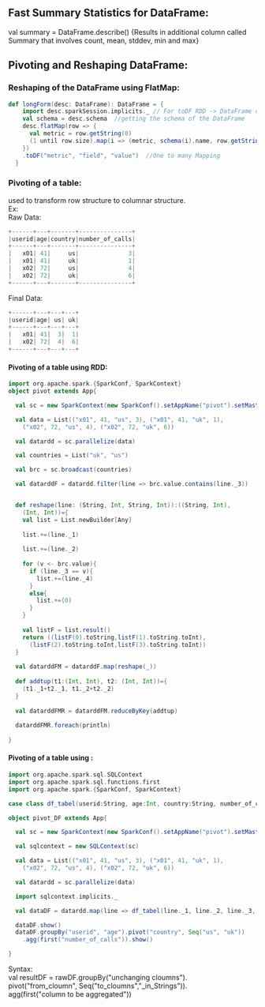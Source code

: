 ## Fast Summary Statistics for DataFrame:  
val summary = DataFrame.describe()  {Results in additional column called Summary that involves count, mean, stddev, min and max}  
  
## Pivoting and Reshaping DataFrame:  
### Reshaping of the DataFrame using FlatMap:  
``` scala
def longForm(desc: DataFrame): DataFrame = {  
    import desc.sparkSession.implicits._ // For toDF RDD -> DataFrame conversion  
    val schema = desc.schema  //getting the schema of the DataFrame  
    desc.flatMap(row => {  
      val metric = row.getString(0)  
      (1 until row.size).map(i => (metric, schema(i).name, row.getString(i).toDouble))  
    })  
    .toDF("metric", "field", "value")  //One to many Mapping  
  }  
```
### Pivoting of a table:  
used to transform row structure to columnar structure.  
Ex:  
Raw Data:  
```Scala
+------+---+-------+---------------+  
|userid|age|country|number_of_calls|  
+------+---+-------+---------------+  
|   x01| 41|     us|              3|  
|   x01| 41|     uk|              1|  
|   x02| 72|     us|              4|  
|   x02| 72|     uk|              6|  
+------+---+-------+---------------+  
```
Final Data:  
```Scala
+------+---+---+---+  
|userid|age| us| uk|  
+------+---+---+---+  
|   x01| 41|  3|  1|  
|   x02| 72|  4|  6|  
+------+---+---+---+  
```
#### Pivoting of a table using RDD:  
``` scala
import org.apache.spark.{SparkConf, SparkContext}  
object pivot extends App{

  val sc = new SparkContext(new SparkConf().setAppName("pivot").setMaster("local[*]"))

  val data = List(("x01", 41, "us", 3), ("x01", 41, "uk", 1),
    ("x02", 72, "us", 4), ("x02", 72, "uk", 6))

  val datardd = sc.parallelize(data)

  val countries = List("uk", "us")

  val brc = sc.broadcast(countries)

  val datarddF = datardd.filter(line => brc.value.contains(line._3))


  def reshape(line: (String, Int, String, Int)):((String, Int),
    (Int, Int))={
    val list = List.newBuilder[Any]  
  
    list.+=(line._1)  
  
    list.+=(line._2)  
  
    for (v <- brc.value){  
      if (line._3 == v){  
        list.+=(line._4)  
      }  
      else{  
        list.+=(0)  
      }  
    }  
  
    val listF = list.result()  
    return ((listF(0).toString,listF(1).toString.toInt),  
      (listF(2).toString.toInt,listF(3).toString.toInt))  
  }  
  
  val datarddFM = datarddF.map(reshape(_))  
  
  def addtup(t1:(Int, Int), t2: (Int, Int))={  
    (t1._1+t2._1, t1._2+t2._2)  
  }  
  
  val datarddFMR = datarddFM.reduceByKey(addtup)  
  
  datarddFMR.foreach(println)  
  
}  
```
#### Pivoting of a table using :  
```Scala
import org.apache.spark.sql.SQLContext
import org.apache.spark.sql.functions.first
import org.apache.spark.{SparkConf, SparkContext}

case class df_tabel(userid:String, age:Int, country:String, number_of_calls:Int)

object pivot_DF extends App{

  val sc = new SparkContext(new SparkConf().setAppName("pivot").setMaster("local[*]"))

  val sqlcontext = new SQLContext(sc)

  val data = List(("x01", 41, "us", 3), ("x01", 41, "uk", 1),
    ("x02", 72, "us", 4), ("x02", 72, "uk", 6))

  val datardd = sc.parallelize(data)

  import sqlcontext.implicits._

  val dataDF = datardd.map(line => df_tabel(line._1, line._2, line._3, line._4)).toDF()

  dataDF.show()
  dataDF.groupBy("userid", "age").pivot("country", Seq("us", "uk"))
    .agg(first("number_of_calls")).show()

}
```
Syntax:  
val resultDF = rawDF.groupBy("unchanging cloumns").  
               pivot("from_cloumn", Seq("to_cloumns","_in_Strings")).  
               agg(first("column to be aggregated"))  
